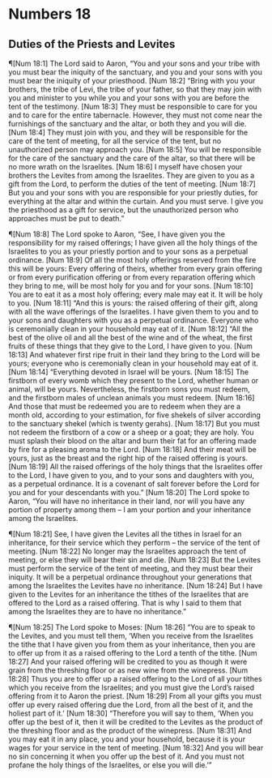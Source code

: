 # Numbers 18

## Duties of the Priests and Levites
¶[Num 18:1] The Lord said to Aaron, “You and your sons and your tribe with you must bear the iniquity of the sanctuary, and you and your sons with you must bear the iniquity of your priesthood.
[Num 18:2] “Bring with you your brothers, the tribe of Levi, the tribe of your father, so that they may join with you and minister to you while you and your sons with you are before the tent of the testimony.
[Num 18:3] They must be responsible to care for you and to care for the entire tabernacle. However, they must not come near the furnishings of the sanctuary and the altar, or both they and you will die.
[Num 18:4] They must join with you, and they will be responsible for the care of the tent of meeting, for all the service of the tent, but no unauthorized person may approach you.
[Num 18:5] You will be responsible for the care of the sanctuary and the care of the altar, so that there will be no more wrath on the Israelites.
[Num 18:6] I myself have chosen your brothers the Levites from among the Israelites. They are given to you as a gift from the Lord, to perform the duties of the tent of meeting.
[Num 18:7] But you and your sons with you are responsible for your priestly duties, for everything at the altar and within the curtain. And you must serve. I give you the priesthood as a gift for service, but the unauthorized person who approaches must be put to death.”

¶[Num 18:8] The Lord spoke to Aaron, “See, I have given you the responsibility for my raised offerings; I have given all the holy things of the Israelites to you as your priestly portion and to your sons as a perpetual ordinance.
[Num 18:9] Of all the most holy offerings reserved from the fire this will be yours: Every offering of theirs, whether from every grain offering or from every purification offering or from every reparation offering which they bring to me, will be most holy for you and for your sons.
[Num 18:10] You are to eat it as a most holy offering; every male may eat it. It will be holy to you.
[Num 18:11] “And this is yours: the raised offering of their gift, along with all the wave offerings of the Israelites. I have given them to you and to your sons and daughters with you as a perpetual ordinance. Everyone who is ceremonially clean in your household may eat of it.
[Num 18:12] “All the best of the olive oil and all the best of the wine and of the wheat, the first fruits of these things that they give to the Lord, I have given to you.
[Num 18:13] And whatever first ripe fruit in their land they bring to the Lord will be yours; everyone who is ceremonially clean in your household may eat of it.
[Num 18:14] “Everything devoted in Israel will be yours.
[Num 18:15] The firstborn of every womb which they present to the Lord, whether human or animal, will be yours. Nevertheless, the firstborn sons you must redeem, and the firstborn males of unclean animals you must redeem.
[Num 18:16] And those that must be redeemed you are to redeem when they are a month old, according to your estimation, for five shekels of silver according to the sanctuary shekel (which is twenty gerahs).
[Num 18:17] But you must not redeem the firstborn of a cow or a sheep or a goat; they are holy. You must splash their blood on the altar and burn their fat for an offering made by fire for a pleasing aroma to the Lord.
[Num 18:18] And their meat will be yours, just as the breast and the right hip of the raised offering is yours.
[Num 18:19] All the raised offerings of the holy things that the Israelites offer to the Lord, I have given to you, and to your sons and daughters with you, as a perpetual ordinance. It is a covenant of salt forever before the Lord for you and for your descendants with you.”
[Num 18:20] The Lord spoke to Aaron, “You will have no inheritance in their land, nor will you have any portion of property among them – I am your portion and your inheritance among the Israelites.

¶[Num 18:21] See, I have given the Levites all the tithes in Israel for an inheritance, for their service which they perform – the service of the tent of meeting.
[Num 18:22] No longer may the Israelites approach the tent of meeting, or else they will bear their sin and die.
[Num 18:23] But the Levites must perform the service of the tent of meeting, and they must bear their iniquity. It will be a perpetual ordinance throughout your generations that among the Israelites the Levites have no inheritance.
[Num 18:24] But I have given to the Levites for an inheritance the tithes of the Israelites that are offered to the Lord as a raised offering. That is why I said to them that among the Israelites they are to have no inheritance.”

¶[Num 18:25] The Lord spoke to Moses:
[Num 18:26] “You are to speak to the Levites, and you must tell them, ‘When you receive from the Israelites the tithe that I have given you from them as your inheritance, then you are to offer up from it as a raised offering to the Lord a tenth of the tithe.
[Num 18:27] And your raised offering will be credited to you as though it were grain from the threshing floor or as new wine from the winepress.
[Num 18:28] Thus you are to offer up a raised offering to the Lord of all your tithes which you receive from the Israelites; and you must give the Lord’s raised offering from it to Aaron the priest.
[Num 18:29] From all your gifts you must offer up every raised offering due the Lord, from all the best of it, and the holiest part of it.’
[Num 18:30] “Therefore you will say to them, ‘When you offer up the best of it, then it will be credited to the Levites as the product of the threshing floor and as the product of the winepress.
[Num 18:31] And you may eat it in any place, you and your household, because it is your wages for your service in the tent of meeting.
[Num 18:32] And you will bear no sin concerning it when you offer up the best of it. And you must not profane the holy things of the Israelites, or else you will die.’”
